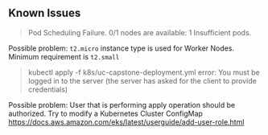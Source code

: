 ## Known Issues

> Pod Scheduling Failure. 0/1 nodes are available: 1 Insufficient pods.

Possible problem: `t2.micro` instance type is used for Worker Nodes. Minimum requirement is `t2.small`

> kubectl apply -f k8s/uc-capstone-deployment.yml
> error: You must be logged in to the server (the server has asked for the client to provide credentials)

Possible problem: User that is performing apply operation should be authorized. Try to modify a Kubernetes Cluster ConfigMap https://docs.aws.amazon.com/eks/latest/userguide/add-user-role.html